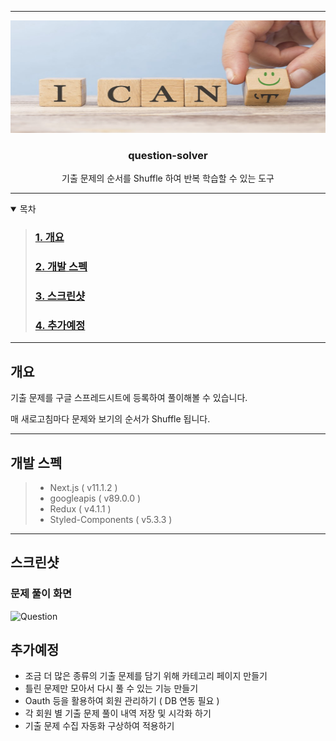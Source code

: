 <!-- 로고 -->

---

<div style="text-align: center">

  <a href="https://github.com/githong-kr/question-solver">
    <img src="images/img.png" width="512" height="180" alt="ICan"/>
  </a>

### question-solver

기출 문제의 순서를 Shuffle 하여 반복 학습할 수 있는 도구

</div>

---

<!-- TABLE OF CONTENTS -->
<details open="open">
  <summary>목차</summary>

> ### [1. 개요](#개요)
>
> ### [2. 개발 스펙](#개발-스펙)
>
> ### [3. 스크린샷](#스크린샷)
>
> ### [4. 추가예정](#추가예정)

</details>

---

<!-- 개요 -->

## 개요

기출 문제를 구글 스프레드시트에 등록하여 풀이해볼 수 있습니다.

매 새로고침마다 문제와 보기의 순서가 Shuffle 됩니다.

---

<!-- 개발 스펙 -->

## 개발 스펙

> - Next.js ( v11.1.2 )
> - googleapis ( v89.0.0 )
> - Redux ( v4.1.1 )
> - Styled-Components ( v5.3.3 )

---

<!-- 스크린샷 -->

## 스크린샷

### 문제 풀이 화면

<img src="images/question-sovler.png" width="611" height="686" alt="Question"/>

<!-- 추가예정 -->

## 추가예정

- 조금 더 많은 종류의 기출 문제를 담기 위해 카테고리 페이지 만들기
- 틀린 문제만 모아서 다시 풀 수 있는 기능 만들기
- Oauth 등을 활용하여 회원 관리하기 ( DB 연동 필요 )
- 각 회원 별 기출 문제 풀이 내역 저장 및 시각화 하기
- 기출 문제 수집 자동화 구상하여 적용하기
